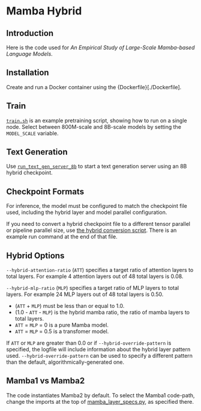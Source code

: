 # Mamba Hybrid

## Introduction

Here is the code used for <em>An Empirical Study of Large-Scale Mamba-based
Language Models</em>.

## Installation

Create and run a Docker container using the {Dockerfile}[./Dockerfile].

## Train

[`train.sh`](./train.sh) is an example pretraining script, showing how to run on
a single node. Select between 800M-scale and 8B-scale models by setting the
`MODEL_SCALE` variable.

## Text Generation

Use [`run_text_gen_server_8b`](./run_text_gen_server_8b.sh) to start a text
generation server using an 8B hybrid checkpoint.

## Checkpoint Formats

For inference, the model must be configured to match the checkpoint file used,
including the hybrid layer and model parallel configuration.

If you need to convert a hybrid checkpoint file to a different tensor parallel
or pipeline parallel size, use
[the hybrid conversion script](../../tools/checkpoint/hybrid_conversion.py).
There is an example run command at the end of that file.

## Hybrid Options

`--hybrid-attention-ratio` (`ATT`) specifies a target ratio of attention layers
to total layers. For example 4 attention layers out of 48 total layers is 0.08.

`--hybrid-mlp-ratio` (`MLP`) specifies a target ratio of MLP layers to total
layers. For example 24 MLP layers out of 48 total layers is 0.50.

* (`ATT` + `MLP`) must be less than or equal to 1.0.
* (1.0 - `ATT` - `MLP`) is the hybrid mamba ratio, the ratio of mamba layers to
total layers.
* `ATT` = `MLP` = 0 is a pure Mamba model.
* `ATT` = `MLP` = 0.5 is a transfomer model.

If `ATT` or `MLP` are greater than 0.0 or if `--hybrid-override-pattern` is
specified, the logfile will include information about the hybrid layer pattern
used. `--hybrid-override-pattern` can be used to specify a different pattern
than the default, algorithmically-generated one.

## Mamba1 vs Mamba2

The code instantiates Mamba2 by default. To select the Mamba1 code-path, change
the imports at the top of
[mamba_layer_specs.py](../../megatron/core/models/mamba/mamba_layer_specs.py),
as specified there.

